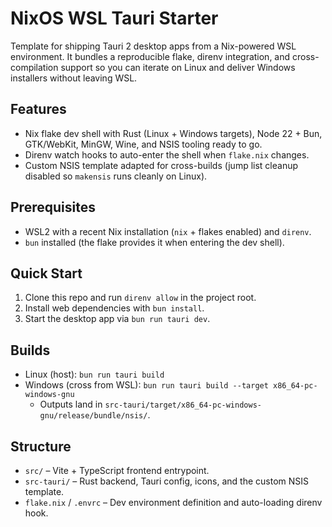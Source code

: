 # NixOS WSL Tauri Starter

Template for shipping Tauri 2 desktop apps from a Nix-powered WSL environment. It bundles a reproducible flake, direnv integration, and cross-compilation support so you can iterate on Linux and deliver Windows installers without leaving WSL.

## Features
- Nix flake dev shell with Rust (Linux + Windows targets), Node 22 + Bun, GTK/WebKit, MinGW, Wine, and NSIS tooling ready to go.
- Direnv watch hooks to auto-enter the shell when `flake.nix` changes.
- Custom NSIS template adapted for cross-builds (jump list cleanup disabled so `makensis` runs cleanly on Linux).

## Prerequisites
- WSL2 with a recent Nix installation (`nix` + flakes enabled) and `direnv`.
- `bun` installed (the flake provides it when entering the dev shell).

## Quick Start
1. Clone this repo and run `direnv allow` in the project root.
2. Install web dependencies with `bun install`.
3. Start the desktop app via `bun run tauri dev`.

## Builds
- Linux (host): `bun run tauri build`
- Windows (cross from WSL): `bun run tauri build --target x86_64-pc-windows-gnu`
  - Outputs land in `src-tauri/target/x86_64-pc-windows-gnu/release/bundle/nsis/`.

## Structure
- `src/` – Vite + TypeScript frontend entrypoint.
- `src-tauri/` – Rust backend, Tauri config, icons, and the custom NSIS template.
- `flake.nix` / `.envrc` – Dev environment definition and auto-loading direnv hook.
